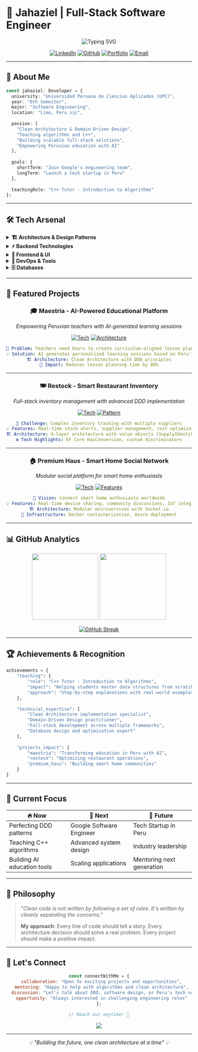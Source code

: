 # 🚀 Jahaziel | Full-Stack Software Engineer

<div align="center">

![Typing SVG](https://readme-typing-svg.demolab.com?font=Bitcount+Prop+Double&size=28&duration=3000&pause=1000&color=00D9FF&center=true&vCenter=true&width=600&lines=Clean+Architecture+%26+DDD+Specialist;Full-Stack+Developer;Teaching+C%2B%2B+%26+Algorithms;Building+the+Future+in+Peru+🇵🇪)

[![LinkedIn](https://img.shields.io/badge/LinkedIn-0077B5?style=for-the-badge&logo=linkedin&logoColor=white)](https://linkedin.com/in/jahaziel-guerra)
[![GitHub](https://img.shields.io/badge/GitHub-100000?style=for-the-badge&logo=github&logoColor=white)](https://github.com/jahazielgg)
[![Portfolio](https://img.shields.io/badge/Portfolio-FF5722?style=for-the-badge&logo=google-chrome&logoColor=white)](https://jahaziel.dev)
[![Email](https://img.shields.io/badge/Gmail-D14836?style=for-the-badge&logo=gmail&logoColor=white)](mailto:jahazielgpz@gmail.com)

</div>

---

## 🎯 **About Me**

```typescript
const jahaziel: Developer = {
  university: "Universidad Peruana de Ciencias Aplicadas (UPC)",
  year: "6th Semester",
  major: "Software Engineering",
  location: "Lima, Peru 🇵🇪",
  
  passion: [
    "Clean Architecture & Domain-Driven Design",
    "Teaching algorithms and C++",
    "Building scalable full-stack solutions",
    "Empowering Peruvian education with AI"
  ],
  
  goals: {
    shortTerm: "Join Google's engineering team",
    longTerm: "Launch a tech startup in Peru"
  },
  
  teachingRole: "C++ Tutor - Introduction to Algorithms"
};
```

---

## 🛠️ **Tech Arsenal**

<details>
<summary><b>🏗️ Architecture & Design Patterns</b></summary>

- **Clean Architecture** (4-Layer Implementation)
- **Domain-Driven Design** with Value Objects
- **Anti-Corruption Layers** & External Service Integration
- **CQRS** & **Repository Pattern**

</details>

<details>
<summary><b>⚡ Backend Technologies</b></summary>

| Technology | Expertise | Use Cases |
|------------|-----------|-----------|
| **C# & .NET** | 🌟🌟🌟🌟🌟 | Enterprise applications, EF Core with HasConversion |
| **Java Spring Boot** | 🌟🌟🌟🌟⭐ | Microservices, REST APIs |
| **Node.js + Express** | 🌟🌟🌟🌟⭐ | Real-time applications, Socket.io integration |
| **Entity Framework Core** | 🌟🌟🌟🌟🌟 | Complex domain modeling, discriminators |

</details>

<details>
<summary><b>🎨 Frontend & UI</b></summary>

```json
{
  "frameworks": {
    "primary": "React + Vite",
    "experience": ["Angular", "Vue.js"]
  },
  "styling": {
    "libraries": ["Material-UI", "Tailwind CSS"],
    "approach": "Component-driven development"
  },
  "stateManagement": ["Context API", "Redux Toolkit", "Zustand"]
}
```

</details>

<details>
<summary><b>🔧 DevOps & Tools</b></summary>

<div align="center">

![Docker](https://img.shields.io/badge/Docker-2496ED?style=flat-square&logo=docker&logoColor=white)
![Azure](https://img.shields.io/badge/Microsoft_Azure-0089D0?style=flat-square&logo=microsoft-azure&logoColor=white)
![Git](https://img.shields.io/badge/Git-F05032?style=flat-square&logo=git&logoColor=white)
![Swagger](https://img.shields.io/badge/Swagger-85EA2D?style=flat-square&logo=swagger&logoColor=white)

</div>

</details>

<details>
<summary><b>🗄️ Databases</b></summary>

- **Relational**: MySQL, PostgreSQL
- **NoSQL**: MongoDB
- **ORM Expertise**: Entity Framework Core, complex configurations
- **Data Seeding**: MINEDU curriculum data, competencies & curricular areas

</details>

---

## 🎨 **Featured Projects**

<div align="center">

### 🎓 **Maestria** - AI-Powered Educational Platform
*Empowering Peruvian teachers with AI-generated learning sessions*

[![Tech](https://img.shields.io/badge/Tech-React%20%7C%20.NET%20%7C%20OpenAI-blue?style=flat-square)](#)
[![Architecture](https://img.shields.io/badge/Architecture-DDD%20%7C%20Clean%20Architecture-green?style=flat-square)](#)

```yaml
🎯 Problem: Teachers need hours to create curriculum-aligned lesson plans
💡 Solution: AI generates personalized learning sessions based on Peru's National Curriculum
🏗️ Architecture: Clean Architecture with DDD principles
🚀 Impact: Reduces lesson planning time by 80%
```

---

### 🍽️ **Restock** - Smart Restaurant Inventory
*Full-stack inventory management with advanced DDD implementation*

[![Tech](https://img.shields.io/badge/Tech-React%20%7C%20C%23%20%7C%20EF%20Core-orange?style=flat-square)](#)
[![Pattern](https://img.shields.io/badge/Pattern-Repository%20%7C%20CQRS-purple?style=flat-square)](#)

```yaml
🎯 Challenge: Complex inventory tracking with multiple suppliers
💡 Features: Real-time stock alerts, supplier management, cost optimization
🏗️ Architecture: 4-layer architecture with value objects (SupplyIdentifier)
⚙️ Tech Highlights: EF Core HasConversion, custom discriminators
```

---

### 🏠 **Premium Haus** - Smart Home Social Network
*Modular social platform for smart home enthusiasts*

[![Tech](https://img.shields.io/badge/Tech-Vue.js%20%7C%20Node.js%20%7C%20Socket.io-success?style=flat-square)](#)
[![Features](https://img.shields.io/badge/Features-Real--time%20%7C%20Modular-yellow?style=flat-square)](#)

```yaml
🎯 Vision: Connect smart home enthusiasts worldwide
💡 Features: Real-time device sharing, community discussions, IoT integration
🏗️ Architecture: Modular microservices with Socket.io
🔧 Infrastructure: Docker containerization, Azure deployment
```

</div>

---

## 📊 **GitHub Analytics**

<div align="center">

<img height="180em" src="https://github-readme-stats.vercel.app/api?username=jahazielgg&show_icons=true&theme=tokyonight&include_all_commits=true&count_private=true"/>
<img height="180em" src="https://github-readme-stats.vercel.app/api/top-langs/?username=jahazielgg&layout=compact&langs_count=8&theme=tokyonight"/>

</div>

<div align="center">

[![GitHub Streak](https://streak-stats.demolab.com/?user=jahazielgg&theme=tokyonight)](https://git.io/streak-stats)

</div>

---

## 🏆 **Achievements & Recognition**

```python
achievements = {
    "teaching": {
        "role": "C++ Tutor - Introduction to Algorithms",
        "impact": "Helping students master data structures from scratch",
        "approach": "Step-by-step explanations with real-world examples"
    },
    
    "technical_expertise": [
        "Clean Architecture implementation specialist",
        "Domain-Driven Design practitioner",
        "Full-stack development across multiple frameworks",
        "Database design and optimization expert"
    ],
    
    "projects_impact": {
        "maestria": "Transforming education in Peru with AI",
        "restock": "Optimizing restaurant operations",
        "premium_haus": "Building smart home communities"
    }
}
```

---

## 🎯 **Current Focus**

<div align="center">

| 🔥 **Now** | 🚀 **Next** | 🌟 **Future** |
|------------|-------------|----------------|
| Perfecting DDD patterns | Google Software Engineer | Tech Startup in Peru |
| Teaching C++ algorithms | Advanced system design | Industry leadership |
| Building AI education tools | Scaling applications | Mentoring next generation |

</div>

---

## 📝 **Philosophy**

> *"Clean code is not written by following a set of rules. It's written by cleanly separating the concerns."*
> 
> **My approach**: Every line of code should tell a story. Every architecture decision should solve a real problem. Every project should make a positive impact.

---

## 🤝 **Let's Connect**

<div align="center">

```javascript
const connectWithMe = {
  collaboration: "Open to exciting projects and opportunities",
  mentoring: "Happy to help with algorithms and clean architecture",
  discussion: "Let's talk about DDD, software design, or Peru's tech scene",
  opportunity: "Always interested in challenging engineering roles"
};

// Reach out anytime! 🚀
```

[![](https://visitcount.itsvg.in/api?id=jahaziel&icon=0&color=0)](https://visitcount.itsvg.in)

</div>

---

<div align="center">
<i>💡 "Building the future, one clean architecture at a time" 💡</i>
</div>
